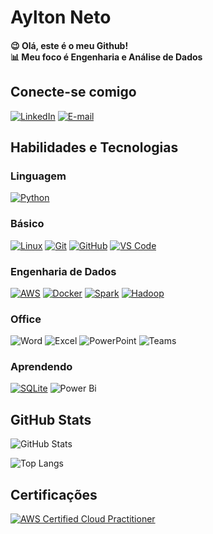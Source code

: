 # Aylton Neto
#### 😉 Olá, este é o meu Github! <br> 📊 Meu foco é Engenharia e Análise de Dados <br>

## Conecte-se comigo
[![LinkedIn](https://img.shields.io/badge/-LinkedIn-000?style=for-the-badge&logo=linkedin&logoColor=30A3DC)](https://www.linkedin.com/in/AyltonNeto/)
[![E-mail](https://img.shields.io/badge/-Email-000?style=for-the-badge&logo=yahoo&logoColor=purple)](mailto:aylton_12@yahoo.com.br)

## Habilidades e Tecnologias
### Linguagem
[![Python](https://img.shields.io/badge/python-000?style=for-the-badge&logo=python&logoColor=gold)](https://docs.python.org/pt-br/3/)

### Básico
[![Linux](https://img.shields.io/badge/linux-000?style=for-the-badge&logo=linux&logoColor=)]()
[![Git](https://img.shields.io/badge/Git-000?style=for-the-badge&logo=git&logoColor=E94D5F)](https://git-scm.com/doc) 
[![GitHub](https://img.shields.io/badge/GitHub-000?style=for-the-badge&logo=github&logoColor=pink)](https://docs.github.com/pt)
[![VS Code](https://img.shields.io/badge/VS%20Code-000.svg?style=for-the-badge&logo=visual-studio-code&logoColor=blue)](https://code.visualstudio.com/docs)

### Engenharia de Dados
[![AWS](https://img.shields.io/badge/AWS-000.svg?style=for-the-badge&logo=amazon-aws&logoColor=white)](https://docs.aws.amazon.com/pt_br/)
[![Docker](https://img.shields.io/badge/Docker-000?style=for-the-badge&logo=docker&logoColor=)](https://docs.docker.com/)
[![Spark](https://img.shields.io/badge/PySpark-000?style=for-the-badge&logo=apachespark&logoColor=)](https://spark.apache.org/documentation.html)
[![Hadoop](https://img.shields.io/badge/Hadoop-000?style=for-the-badge&logo=apachehadoop&logoColor=yellow)](https://hadoop.apache.org/)

### Office
![Word](https://img.shields.io/badge/Word-000?style=for-the-badge&logo=microsoft-word&logoColor=darkblue)
![Excel](https://img.shields.io/badge/Excel-000?style=for-the-badge&logo=microsoft-excel&logoColor=darkgreen)
![PowerPoint](https://img.shields.io/badge/PowerPoint-000?style=for-the-badge&logo=microsoft-powerpoint&logoColor=darkorange)
![Teams](https://img.shields.io/badge/Teams-000?style=for-the-badge&logo=microsoft-teams&logoColor=)


### Aprendendo
[![SQLite](https://img.shields.io/badge/sqlite-000?style=for-the-badge&logo=sqlite&logoColor=)]()
![Power Bi](https://img.shields.io/badge/power_bi-000?style=for-the-badge&logo=powerbi&logoColor=)

## GitHub Stats
![GitHub Stats](https://github-readme-stats.vercel.app/api?username=AyltonNeto&theme=transparent&bg_color=000&border_color=&show_icons=true&icon_color=&title_color=gray&text_color=) 

![Top Langs](https://github-readme-stats-git-masterrstaa-rickstaa.vercel.app/api/top-langs/?username=AyltonNeto&bg_color=000&border_color=gray&title_color=gray&text_color=gray)

## Certificações
[![AWS Certified Cloud Practitioner](https://images.credly.com/size/220x220/images/00634f82-b07f-4bbd-a6bb-53de397fc3a6/image.png)](https://www.linkedin.com/feed/update/urn:li:activity:7083913619372933120/)